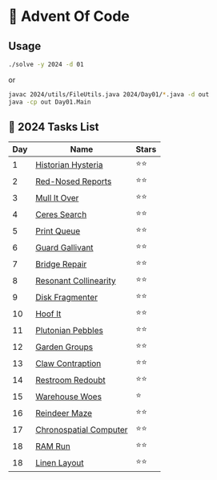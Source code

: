 # 🎄 Advent Of Code

## Usage

```sh
./solve -y 2024 -d 01
```

or

```sh
javac 2024/utils/FileUtils.java 2024/Day01/*.java -d out
java -cp out Day01.Main
```

## 📁 2024 Tasks List

| Day  | Name                                | Stars  |
| ---- | ----------------------------------- | ------ |
|  1   | [Historian Hysteria](https://adventofcode.com/2024/day/1)                  |  ⭐⭐  |
|  2   | [Red-Nosed Reports](https://adventofcode.com/2024/day/2)                   |  ⭐⭐  |
|  3   | [Mull It Over](https://adventofcode.com/2024/day/3)                        |  ⭐⭐  |
|  4   | [Ceres Search](https://adventofcode.com/2024/day/4)                        |  ⭐⭐  |
|  5   | [Print Queue](https://adventofcode.com/2024/day/5)                         |  ⭐⭐  |
|  6   | [Guard Gallivant](https://adventofcode.com/2024/day/6)                     |  ⭐⭐  |
|  7   | [Bridge Repair](https://adventofcode.com/2024/day/7)                       |  ⭐⭐  |
|  8   | [Resonant Collinearity](https://adventofcode.com/2024/day/8)               |  ⭐⭐  |
|  9   | [Disk Fragmenter](https://adventofcode.com/2024/day/9)                     |  ⭐⭐  |
|  10  | [Hoof It](https://adventofcode.com/2024/day/10)                             |  ⭐⭐  |
|  11  | [Plutonian Pebbles](https://adventofcode.com/2024/day/11)                   |  ⭐⭐  |
|  12  | [Garden Groups](https://adventofcode.com/2024/day/12)                       |  ⭐⭐  |
|  13  | [Claw Contraption](https://adventofcode.com/2024/day/13)                    |  ⭐⭐  |
|  14  | [Restroom Redoubt](https://adventofcode.com/2024/day/14)                    |  ⭐⭐  |
|  15  | [Warehouse Woes](https://adventofcode.com/2024/day/15)                      |  ⭐    |
|  16  | [Reindeer Maze](https://adventofcode.com/2024/day/16)                       |  ⭐⭐  |
|  17  | [Chronospatial Computer](https://adventofcode.com/2024/day/17)              |  ⭐⭐  |
|  18  | [RAM Run](https://adventofcode.com/2024/day/18)                             |  ⭐⭐  |
|  18  | [Linen Layout](https://adventofcode.com/2024/day/19)                        |  ⭐⭐  |
